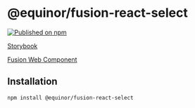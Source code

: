 <!--prettier-ignore-start-->
# @equinor/fusion-react-select

[![Published on npm](https://img.shields.io/npm/v/@equinor/fusion-react-menu.svg)](https://www.npmjs.com/package/@equinor/fusion-react-select)

[Storybook](https://equinor.github.io/fusion-react-components/?path=/docs/input-select)

[Fusion Web Component](https://github.com/equinor/fusion-web-components/tree/main/packages/select)

## Installation

```sh
npm install @equinor/fusion-react-select
```

<!--prettier-ignore-end-->